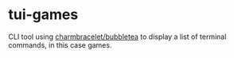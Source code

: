 # tui-games

CLI tool using [charmbracelet/bubbletea](https://github.com/charmbracelet/bubbletea) to display a list of terminal commands, in this case games.
